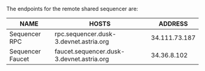 The endpoints for the remote shared sequencer are:

| NAME | HOSTS | ADDRESS |
|-----|-----|-----|
| Sequencer RPC | rpc.sequencer.dusk-3.devnet.astria.org | 34.111.73.187 |
| Sequencer Faucet | faucet.sequencer.dusk-3.devnet.astria.org | 34.36.8.102 |
